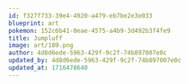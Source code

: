 ```yaml
---
id: f327f733-39e4-4920-a479-eb7be2e3e033
blueprint: art
pokemon: 152c6b41-0eae-4575-a4b9-3d492b3f4fe9
title: Jumpluff
image: art/189.png
author: 4d8d6ede-5963-429f-9c2f-74b897007e0c
updated_by: 4d8d6ede-5963-429f-9c2f-74b897007e0c
updated_at: 1716478640
---
```

